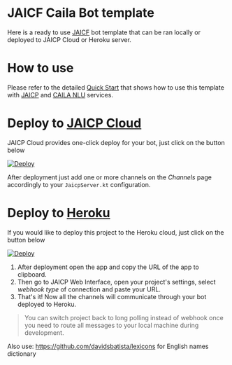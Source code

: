 # JAICF Caila Bot template

Here is a ready to use [JAICF](https://github.com/just-ai/jaicf-kotlin) bot template that can be ran locally or deployed to JAICP Cloud or Heroku server.

# How to use

Please refer to the detailed [Quick Start](https://github.com/just-ai/jaicf-kotlin/wiki/Quick-Start) that shows how to use this template with [JAICP](https://github.com/just-ai/jaicf-kotlin/tree/master/channels/jaicp) and [CAILA NLU](https://github.com/just-ai/jaicf-kotlin/tree/master/activators/caila) services.

# Deploy to [JAICP Cloud](https://github.com/just-ai/jaicf-kotlin/wiki/JAICP-Cloud)

JAICP Cloud provides one-click deploy for your bot, just click on the button below

[![Deploy](https://just-ai.com/img/deploy-to-jaicp.svg)](https://app.jaicp.com/deploy)

After deployment just add one or more channels on the _Channels_ page accordingly to your `JaicpServer.kt` configuration.

# Deploy to [Heroku](https://github.com/just-ai/jaicf-kotlin/wiki/Heroku)

If you would like to deploy this project to the Heroku cloud, just click on the button below

[![Deploy](https://www.herokucdn.com/deploy/button.svg)](https://heroku.com/deploy)

1. After deployment open the app and copy the URL of the app to clipboard.
2. Then go to JAICP Web Interface, open your project's settings, select _webhook type_ of connection and paste your URL.
3. That's it! Now all the channels will communicate through your bot deployed to Heroku.

> You can switch project back to long polling instead of webhook once you need to route all messages to your local machine during development.

Also use: https://github.com/davidsbatista/lexicons for English names dictionary